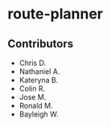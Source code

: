 # route-planner

## Contributors
* Chris D.
* Nathaniel A.
* Kateryna B.
* Colin R.
* Jose M.
* Ronald M.
* Bayleigh W.